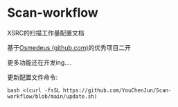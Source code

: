# Scan-workflow
 XSRC的扫描工作量配置文档

基于[Osmedeus (github.com)](https://github.com/osmedeus)的优秀项目二开

更多功能还在开发ing....

更新配置文件命令:

```shell
bash <(curl -fsSL https://github.com/YouChenJun/Scan-workflow/blob/main/update.sh)
```


